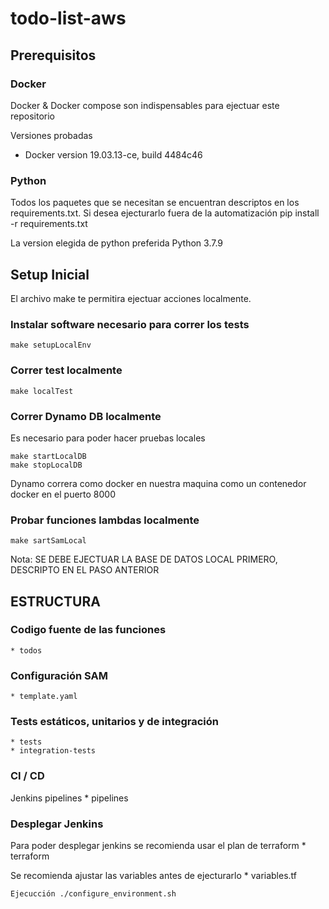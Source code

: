 # todo-list-aws

## Prerequisitos 

### Docker 
Docker & Docker compose son indispensables para ejectuar este repositorio 

Versiones probadas 
* Docker version 19.03.13-ce, build 4484c46

### Python 
Todos los paquetes que se necesitan se encuentran descriptos en los requirements.txt. Si desea ejecturarlo fuera de la automatización 
pip install -r requirements.txt

La version elegida de python preferida Python 3.7.9


## Setup Inicial 

El archivo make te permitira ejectuar acciones localmente. 

### Instalar software necesario para correr los tests 
    make setupLocalEnv
    
### Correr test localmente
    
    make localTest


### Correr Dynamo DB localmente
Es necesario para poder hacer pruebas locales 

    make startLocalDB
    make stopLocalDB
    
Dynamo correra como docker en nuestra maquina como un contenedor docker en el puerto 8000

### Probar funciones lambdas localmente 

    make sartSamLocal
    
Nota: SE DEBE EJECTUAR LA BASE DE DATOS LOCAL PRIMERO, DESCRIPTO EN EL PASO ANTERIOR 


## ESTRUCTURA 

### Codigo fuente de las funciones 
    * todos
### Configuración SAM 
    * template.yaml
### Tests estáticos, unitarios y de integración 
    * tests 
    * integration-tests
    
### CI / CD

Jenkins pipelines 
    * pipelines
    

### Desplegar Jenkins 

Para poder desplegar jenkins se recomienda usar el plan de terraform 
    * terraform
    
Se recomienda ajustar las variables antes de ejecturarlo
    * variables.tf

    Ejecucción ./configure_environment.sh


